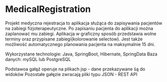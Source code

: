 # MedicalRegistration

Projekt medyczna rejestracja to aplikacja służąca do zapisywania pacjentów na zabiegi fizjoterapeutyczne.
Po zapisaniu pacjenta do aplikacji można zaplanować mu zabiegi. Aplikacja w graficzny sposób przedstawia wolne terminy oraz przypisane zabiegi(kolorowanie selectow).
Jest także możliwość automatycznego planowania pacjenta na maksymalnie 15 dni.

Wykorzystane technologie: Java, SpringBoot, Hibernate, SpringData
Baza danych: mySQL lub PostgreSQL

Podstawoa gałąź operuje na plikach jsp - dane przekazywane śą do widoków
Pozostałe gałęzie zwracają pliki typu JSON - REST API
